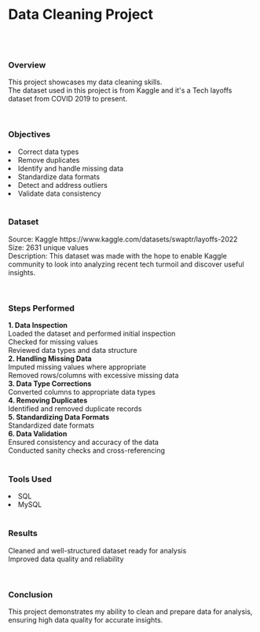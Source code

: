 <h1>Data Cleaning Project</h1>
<br>
<br>
<h3>Overview</h3>
<p>This project showcases my data cleaning skills. <br>
The dataset used in this project is from Kaggle and it's a Tech layoffs dataset from COVID 2019 to present.</p>
<br>
<h3>Objectives</h3>
<li>Correct data types</li>
<li>Remove duplicates</li>
<li>Identify and handle missing data</li>
<li>Standardize data formats</li>
<li>Detect and address outliers</li>
<li>Validate data consistency</li>
<br>
<h3>Dataset</h3>
<p>Source: Kaggle https://www.kaggle.com/datasets/swaptr/layoffs-2022<br>
Size: 2631 unique values<br>
Description:  This dataset was made with the hope to enable Kaggle community to look into analyzing recent tech turmoil and discover useful insights.</p>
<br>
<h3>Steps Performed</h3>
<b>1. Data Inspection</b><br>
Loaded the dataset and performed initial inspection<br>
Checked for missing values<br>
Reviewed data types and data structure<br>
<b>2. Handling Missing Data</b><br>
Imputed missing values where appropriate<br>
Removed rows/columns with excessive missing data<br>
<b>3. Data Type Corrections</b><br>
Converted columns to appropriate data types <br>
<b>4. Removing Duplicates</b><br>
Identified and removed duplicate records<br>
<b>5. Standardizing Data Formats</b><br>
Standardized date formats<br>
<b>6. Data Validation</b><br>
Ensured consistency and accuracy of the data<br>
Conducted sanity checks and cross-referencing<br>
<br>
<h3>Tools Used</h3>
<li>SQL</li>
<li>MySQL</li>
<br>
<h3>Results</h3>
<p>Cleaned and well-structured dataset ready for analysis<br>
Improved data quality and reliability</p>
<br>
<h3>Conclusion</h3>
<p>This project demonstrates my ability to clean and prepare data for analysis, ensuring high data quality for accurate insights.</p>

